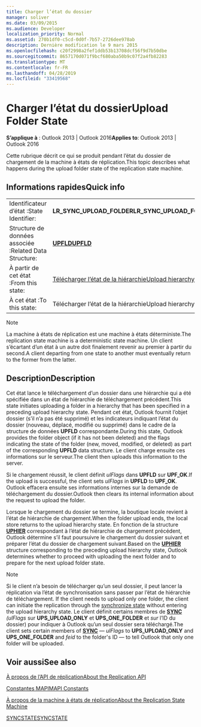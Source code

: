 ```yaml
---
title: Charger l’état du dossier
manager: soliver
ms.date: 03/09/2015
ms.audience: Developer
localization_priority: Normal
ms.assetid: 270b1df0-c5cd-0d0f-7b57-2726dee978ab
description: Dernière modification le 9 mars 2015
ms.openlocfilehash: c20f2998a2fef1ddb53b13708dcf56f9d7b50dbe
ms.sourcegitcommit: 8657170d071f9bcf680aba50b9c07f2a4fb82283
ms.translationtype: MT
ms.contentlocale: fr-FR
ms.lasthandoff: 04/28/2019
ms.locfileid: "33419568"
---
```

# <a name="upload-folder-state"></a><span data-ttu-id="ec2fe-103">Charger l’état du dossier</span><span class="sxs-lookup"><span data-stu-id="ec2fe-103">Upload Folder State</span></span>

  
  
<span data-ttu-id="ec2fe-104">**S’applique à** : Outlook 2013 | Outlook 2016</span><span class="sxs-lookup"><span data-stu-id="ec2fe-104">**Applies to**: Outlook 2013 | Outlook 2016</span></span> 
  
 <span data-ttu-id="ec2fe-105">Cette rubrique décrit ce qui se produit pendant l’état du dossier de chargement de la machine à états de réplication.</span><span class="sxs-lookup"><span data-stu-id="ec2fe-105">This topic describes what happens during the upload folder state of the replication state machine.</span></span> 
  
## <a name="quick-info"></a><span data-ttu-id="ec2fe-106">Informations rapides</span><span class="sxs-lookup"><span data-stu-id="ec2fe-106">Quick info</span></span>

|||
|:-----|:-----|
|<span data-ttu-id="ec2fe-107">Identificateur d’état :</span><span class="sxs-lookup"><span data-stu-id="ec2fe-107">State Identifier:</span></span>  <br/> |<span data-ttu-id="ec2fe-108">**LR_SYNC_UPLOAD_FOLDER**</span><span class="sxs-lookup"><span data-stu-id="ec2fe-108">**LR_SYNC_UPLOAD_FOLDER**</span></span> <br/> |
|<span data-ttu-id="ec2fe-109">Structure de données associée :</span><span class="sxs-lookup"><span data-stu-id="ec2fe-109">Related Data Structure:</span></span>  <br/> |<span data-ttu-id="ec2fe-110">**[UPFLD](upfld.md)**</span><span class="sxs-lookup"><span data-stu-id="ec2fe-110">**[UPFLD](upfld.md)**</span></span> <br/> |
|<span data-ttu-id="ec2fe-111">À partir de cet état :</span><span class="sxs-lookup"><span data-stu-id="ec2fe-111">From this state:</span></span>  <br/> |[<span data-ttu-id="ec2fe-112">Télécharger l’état de la hiérarchie</span><span class="sxs-lookup"><span data-stu-id="ec2fe-112">Upload hierarchy state</span></span>](upload-hierarchy-state.md) <br/> |
|<span data-ttu-id="ec2fe-113">À cet état :</span><span class="sxs-lookup"><span data-stu-id="ec2fe-113">To this state:</span></span>  <br/> |<span data-ttu-id="ec2fe-114">Télécharger l’état de la hiérarchie</span><span class="sxs-lookup"><span data-stu-id="ec2fe-114">Upload hierarchy state</span></span>  <br/> |
   
> [!NOTE]
> <span data-ttu-id="ec2fe-115">La machine à états de réplication est une machine à états déterministe.</span><span class="sxs-lookup"><span data-stu-id="ec2fe-115">The replication state machine is a deterministic state machine.</span></span> <span data-ttu-id="ec2fe-116">Un client s’écartant d’un état à un autre doit finalement revenir au premier à partir du second.</span><span class="sxs-lookup"><span data-stu-id="ec2fe-116">A client departing from one state to another must eventually return to the former from the latter.</span></span> 
  
## <a name="description"></a><span data-ttu-id="ec2fe-117">Description</span><span class="sxs-lookup"><span data-stu-id="ec2fe-117">Description</span></span>

<span data-ttu-id="ec2fe-118">Cet état lance le téléchargement d’un dossier dans une hiérarchie qui a été spécifiée dans un état de hiérarchie de téléchargement précédent.</span><span class="sxs-lookup"><span data-stu-id="ec2fe-118">This state initiates uploading a folder in a hierarchy that has been specified in a preceding upload hierarchy state.</span></span> <span data-ttu-id="ec2fe-119">Pendant cet état, Outlook fournit l’objet dossier (s’il n’a pas été supprimé) et les indicateurs indiquant l’état du dossier (nouveau, déplacé, modifié ou supprimé) dans le cadre de la structure de données **UPFLD** correspondante.</span><span class="sxs-lookup"><span data-stu-id="ec2fe-119">During this state, Outlook provides the folder object (if it has not been deleted) and the flags indicating the state of the folder (new, moved, modified, or deleted) as part of the corresponding **UPFLD** data structure.</span></span> <span data-ttu-id="ec2fe-120">Le client charge ensuite ces informations sur le serveur.</span><span class="sxs-lookup"><span data-stu-id="ec2fe-120">The client then uploads this information to the server.</span></span> 
  
<span data-ttu-id="ec2fe-121">Si le chargement réussit, le client définit  *ulFlags*  dans **UPFLD** sur **UPF_OK**.</span><span class="sxs-lookup"><span data-stu-id="ec2fe-121">If the upload is successful, the client sets  *ulFlags*  in **UPFLD** to **UPF_OK**.</span></span> <span data-ttu-id="ec2fe-122">Outlook effacera ensuite ses informations internes sur la demande de téléchargement du dossier.</span><span class="sxs-lookup"><span data-stu-id="ec2fe-122">Outlook then clears its internal information about the request to upload the folder.</span></span> 
  
<span data-ttu-id="ec2fe-123">Lorsque le chargement du dossier se termine, la boutique locale revient à l’état de hiérarchie de chargement.</span><span class="sxs-lookup"><span data-stu-id="ec2fe-123">When the folder upload ends, the local store returns to the upload hierarchy state.</span></span> <span data-ttu-id="ec2fe-124">En fonction de la structure **[UPHIER](uphier.md)** correspondant à l’état de hiérarchie de chargement précédent, Outlook détermine s’il faut poursuivre le chargement du dossier suivant et préparer l’état du dossier de chargement suivant.</span><span class="sxs-lookup"><span data-stu-id="ec2fe-124">Based on the **[UPHIER](uphier.md)** structure corresponding to the preceding upload hierarchy state, Outlook determines whether to proceed with uploading the next folder and to prepare for the next upload folder state.</span></span> 
  
> [!NOTE]
> <span data-ttu-id="ec2fe-125">Si le client n’a besoin de télécharger qu’un seul dossier, il peut lancer la réplication via l’état de synchronisation sans passer par l’état de hiérarchie de téléchargement. [](synchronize-state.md)</span><span class="sxs-lookup"><span data-stu-id="ec2fe-125">If the client needs to upload only one folder, the client can initiate the replication through the [synchronize state](synchronize-state.md) without entering the upload hierarchy state.</span></span> <span data-ttu-id="ec2fe-126">Le client définit certains membres de **[SYNC](sync.md)**  *(ulFlags*  sur **UPS_UPLOAD_ONLY** et **UPS_ONE_FOLDER** et  *sur*  l’ID du dossier) pour indiquer à Outlook qu’un seul dossier sera téléchargé.</span><span class="sxs-lookup"><span data-stu-id="ec2fe-126">The client sets certain members of **[SYNC](sync.md)** —  *ulFlags*  to **UPS_UPLOAD_ONLY** and **UPS_ONE_FOLDER** and  *feid*  to the folder's ID — to tell Outlook that only one folder will be uploaded.</span></span> 
  
## <a name="see-also"></a><span data-ttu-id="ec2fe-127">Voir aussi</span><span class="sxs-lookup"><span data-stu-id="ec2fe-127">See also</span></span>



[<span data-ttu-id="ec2fe-128">À propos de l’API de réplication</span><span class="sxs-lookup"><span data-stu-id="ec2fe-128">About the Replication API</span></span>](about-the-replication-api.md)
  
[<span data-ttu-id="ec2fe-129">Constantes MAPI</span><span class="sxs-lookup"><span data-stu-id="ec2fe-129">MAPI Constants</span></span>](mapi-constants.md)
  
[<span data-ttu-id="ec2fe-130">À propos de la machine à états de réplication</span><span class="sxs-lookup"><span data-stu-id="ec2fe-130">About the Replication State Machine</span></span>](about-the-replication-state-machine.md)
  
[<span data-ttu-id="ec2fe-131">SYNCSTATE</span><span class="sxs-lookup"><span data-stu-id="ec2fe-131">SYNCSTATE</span></span>](syncstate.md)

